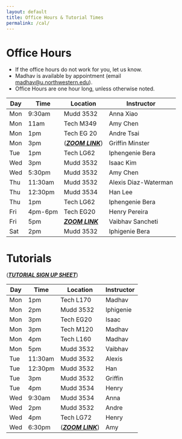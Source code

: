 ```yaml
---
layout: default
title: Office Hours & Tutorial Times
permalink: /cal/
---
```


# Office Hours

- If the office hours do not work for you, let us know.
- Madhav is available by appointment (email madhav@u.northwestern.edu).
- Office Hours are one hour long, unless otherwise noted.

|Day|Time| Location|Instructor| 
|---|----|---------|----------|
|Mon|9:30am|Mudd 3532|Anna Xiao|
|Mon|11am|Tech M349|Amy Chen|
|Mon|1pm|Tech EG 20|Andre Tsai|
|Mon|3pm|(_[**ZOOM LINK**](https://northwestern.zoom.us/j/93511677678)_)|Griffin Minster|
|Tue|1pm|Tech LG62|Iphengenie Bera|
|Wed|3pm|Mudd 3532|Isaac Kim|
|Wed|5:30pm|Mudd 3532|Amy Chen|
|Thu|11:30am|Mudd 3532|Alexis Diaz-Waterman|
|Thu|12:30pm|Mudd 3534|Han Lee|
|Thu|1pm|Tech LG62|Iphengenie Bera|
|Fri|4pm-6pm|Tech EG20|Henry Pereira|
|Fri|5pm|_[**ZOOM LINK**]()_|Vaibhav Sancheti|
|Sat|2pm|Mudd 3532|Iphigenie Bera|

# Tutorials

([**_TUTORIAL SIGN UP SHEET_**](https://docs.google.com/spreadsheets/d/1e4Z4iGUMO6U131H0d5I2NbxN1acSsYo33csIX1PJLOQ/edit#gid=0))

|Day|Time|Location|Instructor|
|---|----|--------|----------|
|Mon|1pm|Tech L170|Madhav|
|Mon|2pm|Mudd 3532|Iphigenie|
|Mon|3pm|Tech EG20|Isaac|
|Mon|3pm|Tech M120|Madhav|
|Mon|4pm|Tech L160|Madhav|
|Mon|5pm|Mudd 3532|Vaibhav|
|Tue|11:30am|Mudd 3532|Alexis|
|Tue|12:30pm|Mudd 3532|Han|
|Tue|3pm|Mudd 3532|Griffin|
|Tue|4pm|Mudd 3534|Henry|
|Wed|9:30am|Mudd 3534|Anna|
|Wed|2pm|Mudd 3532|Andre|
|Wed|4pm|Tech LG72|Henry|
|Wed|6:30pm|(_[**ZOOM LINK**](https://northwestern.zoom.us/j/95156556095)_)| Amy     |
